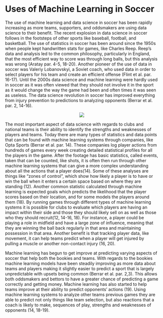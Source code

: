 # Uses of Machine Learning in Soccer

The use of machine learning and data science in soccer has been rapidly increasing as more teams, supporters, and oddsmakers are using data science to their benefit. The recent explosion in data science in soccer follows in the footsteps of other sports like baseball, football, and basketball. The use of statistics in soccer has been around since the 1950s when people kept handwritten stats for games, like Charles Reep. Reep’s data and analysis led to the common philosophy, particularly in England, that the most efficient way to score was through long balls, but this analysis was wrong (Aratay par. 4-5, 18-20). Another pioneer of the use of data in soccer was Valeriy Lobanovskyi, a Soviet coach, who used data in order to select players for his team and create an efficient offense (Flint et al. par. 16-17). Until the 2000s data science and machine learning were hardly used in soccer as it was often viewed that they should not involve it in the sport as it would change the way the game had been and often times it was seen as useless. The data science revolution in soccer has improved everything from injury prevention to predictions to analyzing opponents (Berrar et al. par. 2, 14-16).

<p align="center"><img src="PerfofmanceA.jpg"></p>

The most important aspect of data science with regards to clubs and national teams is their ability to identify the strengths and weaknesses of players and teams. Today there are many types of statistics and data points that can be found with machine learning systems through companies, like Opta Sports (Berrar et al. par. 14). These companies log player actions from hundreds of games every week creating detailed statistical profiles for all the players in the game. After the footage has basic statistics, called events, taken that can be counted, like shots, it is often then run through other machine learning systems that can give a more complex understanding about all the actions that a player does(14). Some of these analyses are things like “zones of control”, which show how likely a player is to have or win the ball when it enters a certain space based on where they are standing (12). Another common statistic calculated through machine learning is expected goals which predicts the likelihood that the player scores based on their location, and for some models the players around them (18). By running games through different types of machine learning systems it is possible for clubs to evaluate which players are having an impact within their side and those they should likely sell on as well as those who they should recruit(12, 14-16, 18). For instance, a player could be playing a role in midfield and have a large zone of influence, meaning that they are winning the ball back regularly in that area and maintaining possession in that area. Another benefit is that tracking player data, like movement, it can help teams predict when a player will get injured by pulling a muscle or another non-contact injury (16, 20).



Machine learning has begun to get improve at predicting varying aspects of soccer that help both the bookies and teams. With regards to the bookies machine learning models have been steadily improving as more data about teams and players making it slightly easier to predict a sport that is largely unpredictable with upsets being common (Berrar et al. par. 2,3). This allows both oddsmakers and bettors to have a greater chance of predicting a game correctly and getting money. Machine learning has also started to help teams improve at their ability to predict opponents’ actions (19). Using machine learning systems to analyze other teams previous games they are able to predict not only things like team selection, but also reactions that a coach is likely to make, sequences of play, strengths and weaknesses of opponents (14, 18-19).
